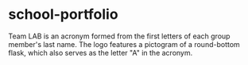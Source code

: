 # school-portfolio
Team LAB is an acronym formed from the first letters of each group member's last name. The logo features a pictogram of a round-bottom flask, which also serves as the letter "A" in the acronym.
